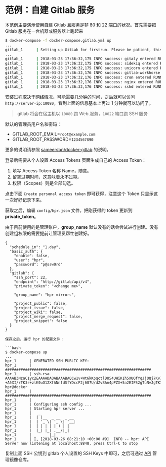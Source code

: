 # 范例：自建 Gitlab 服务

本范例主要演示使用自建 Gitlab 且服务是非 80 和 22 端口的状况。首先需要把 Gitlab 服务在一台机器或服务器上跑起来

```bash
$ docker-compose -f docker-compose.gitlab.yml up
...
gitlab_1      | Setting up GitLab for firstrun. Please be patient, this could take a while...
...
gitlab_1      | 2018-03-23 17:36:32,175 INFO success: gitaly entered RUNNING state, process has stayed up for > than 1 seconds (startsecs)
gitlab_1      | 2018-03-23 17:36:32,175 INFO success: sidekiq entered RUNNING state, process has stayed up for > than 1 seconds (startsecs)
gitlab_1      | 2018-03-23 17:36:32,175 INFO success: unicorn entered RUNNING state, process has stayed up for > than 1 seconds (startsecs)
gitlab_1      | 2018-03-23 17:36:32,176 INFO success: gitlab-workhorse entered RUNNING state, process has stayed up for > than 1 seconds (startsecs)
gitlab_1      | 2018-03-23 17:36:32,176 INFO success: cron entered RUNNING state, process has stayed up for > than 1 seconds (startsecs)
gitlab_1      | 2018-03-23 17:36:32,176 INFO success: nginx entered RUNNING state, process has stayed up for > than 1 seconds (startsecs)
gitlab_1      | 2018-03-23 17:36:32,176 INFO success: sshd entered RUNNING state, process has stayed up for > than 1 seconds (startsecs)
```

安装过程取决于网络情况，可能需要几分钟的时间，之后就可以访问 `http://server-ip:10080`，看到上面的信息基本上再过 1 分钟就可以访问了。

> gitlab 将会在宿主机以 `10080` 跑 Web 服务，`10022` 端口跑 SSH 服务

默认的管理员用户名和密码：

- GITLAB_ROOT_EMAIL=`root@example.com`
- GITLAB_ROOT_PASSWORD=`1234567890`

更多的说明请参照 [sameersbn/docker-gitlab](https://github.com/sameersbn/docker-gitlab) 的说明。

登录后需要从个人设置 Access Tokens 页面生成自己的 Access Token：

1. 填写 Access Token 名称 Name，随意。
2. 留空过期时间，这意味着永不过期。
3. 权限（Scopes）则是全部勾选。

点击下面 `Create personal access token` 即可获得，注意这个 Token 只显示这一次好好记录下来。

获取之后，编辑 `config/hpr.json` 文件，把刚获得的 token 更新到 **private_token**。

由于目前使用的是管理账户，**group_name** 默认没有的话会尝试进行创建。没有创建组权限的需要提前让管理员帮忙创建好。

```
{
  "schedule_in": "1.day",
  "basic_auth": {
    "enable": false,
    "user": "hpr",
    "password": "p@ssw0rd"
  },
  "gitlab": {
    "ssh_port": 22,
    "endpoint": "http://gitlab/api/v4",
    "private_token": "<change me>",

    "group_name": "hpr-mirrors",

    "project_public": false,
    "project_issue": false,
    "project_wiki": false,
    "project_merge_request": false,
    "project_snippet": false
  }
}

保存之后，运行 hpr 的配置文件：

```bash
$ docker-compose up
...
hpr_1      | GENERATED SSH PUBLIC KEY:
hpr_1      | ##################################################################
hpr_1      | ssh-rsa AAAAB3NzaC1yc2EAAAADAQABAAABAQCw1v+Wt6kKpqctlDU54UHiK1h5XUOfYqJjOQj7Kv7CIsPfI2S8MrD0ze3vMFXabznG5/pH0yXed6BehUwF4jsVmm45lMwWayDYCoFtEzLXozNi9kSqBaR5B8ppkqnGekybt/T/1I4lr93bhyPSjmKuqZC
+A5XI/rTK3r+zlK0uO12XfANnfdSfYDccP2j687U/dZvBAn4pPZX+5a2EIPS2gTuNvJgTKIHYllPXlIEAeIxQwDEB7hzaFz25VNwihPkUR2oXHiRVbDhSRgvZhmf73muTY0EP79TrGh6Fl3OKafUOSIuYDIgQxj4AREw6H1BaZIcptTGX6DWLM9UZtWXT hpr@docker
hpr_1      | ##################################################################
hpr_1      |
hpr_1      | Configuring ssh config ...
hpr_1      | Starting hpr server ...
hpr_1      |   _
hpr_1      |  | |__  _ __  _ __
hpr_1      |  | '_ \| '_ \| '__|
hpr_1      |  | | | | |_) | |
hpr_1      |  |_| |_| .__/|_|
hpr_1      |        |_|
hpr_1      | I, [2018-03-26 08:21:10 +00:00 #9]  INFO -- hpr: API Server now listening at localhost:8848, press Ctrl-C to stop
```

复制上面 SSH 公钥到 gitlab 个人设置的 SSH Keys 中即可，之后可通过 [API](https://icyleaf.github.io/hpr/#/api) 管理镜像仓库。
